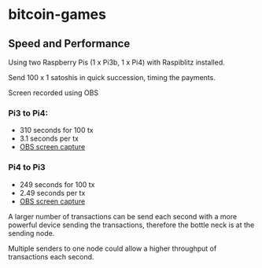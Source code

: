 # bitcoin-games

## Speed and Performance

Using two Raspberry Pis (1 x Pi3b, 1 x Pi4) with Raspiblitz installed.

Send 100 x 1 satoshis in quick succession, timing the payments.

Screen recorded using OBS

### Pi3 to Pi4:

- 310 seconds for 100 tx
- 3.1 seconds per tx
- [OBS screen capture](https://drive.google.com/file/d/1On7HT6nFMuyk1bfPxGob8Qwacrgv_Y2S/view?usp=sharing)

### Pi4 to Pi3

- 249 seconds for 100 tx
- 2.49 seconds per tx
- [OBS screen capture](https://drive.google.com/file/d/1qvNCACuLcW7-H69yW9lCBH7tGuOoC_w6/view?usp=sharing)

A larger number of transactions can be send each second with a more powerful device sending the transactions, therefore the bottle neck is at the sending node.

Multiple senders to one node could allow a higher throughput of transactions each second.
